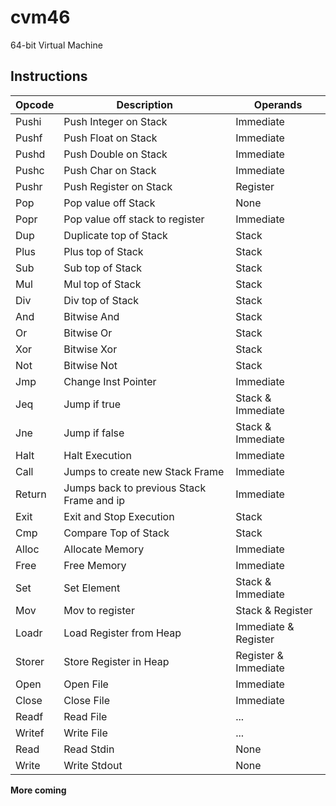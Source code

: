 # cvm46

64-bit Virtual Machine

## Instructions

| Opcode | Description             | Operands       |
|--------|-------------------------|----------------|
| Pushi  | Push Integer on Stack   | Immediate      |
| Pushf  | Push Float on Stack     | Immediate      |
| Pushd  | Push Double on Stack    | Immediate      |
| Pushc  | Push Char on Stack      | Immediate      |
| Pushr  | Push Register on Stack  | Register       |
| Pop    | Pop value off Stack     | None           |
| Popr   | Pop value off stack to register | Immediate |
| Dup    | Duplicate top of Stack  | Stack |
| Plus   | Plus top of Stack       | Stack |
| Sub    | Sub top of Stack        | Stack |
| Mul    | Mul top of Stack        | Stack |
| Div    | Div top of Stack        | Stack |
| And    | Bitwise And             | Stack |
| Or     | Bitwise Or              | Stack |
| Xor    | Bitwise Xor             | Stack |
| Not    | Bitwise Not             | Stack |
| Jmp    | Change Inst Pointer     | Immediate |
| Jeq    | Jump if true            | Stack & Immediate |
| Jne    | Jump if false           | Stack & Immediate |
| Halt   | Halt Execution          | Immediate |
| Call   | Jumps to create new Stack Frame | Immediate |
| Return | Jumps back to previous Stack Frame and ip | Immediate |
| Exit   | Exit and Stop Execution | Stack |
| Cmp    | Compare Top of Stack    | Stack |
| Alloc  | Allocate Memory         | Immediate |
| Free   | Free Memory             | Immediate |
| Set    | Set Element             | Stack & Immediate |
| Mov    | Mov to register         | Stack & Register  |
| Loadr  | Load Register from Heap | Immediate & Register |
| Storer | Store Register in Heap  | Register & Immediate |
| Open   | Open File               | Immediate |
| Close  | Close File              | Immediate |
| Readf  | Read File               | ... |
| Writef | Write File              | ... |
| Read   | Read Stdin              | None |
| Write  | Write Stdout            | None |

**More coming**

